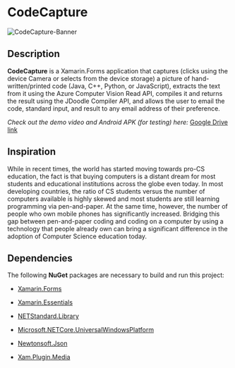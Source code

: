 # CodeCapture

![CodeCapture-Banner](https://upload.wikimedia.org/wikipedia/commons/thumb/c/cd/CodeCapture-Banner-JPG.jpg/640px-CodeCapture-Banner-JPG.jpg)


## Description

**CodeCapture** is a Xamarin.Forms application that captures (clicks using the device Camera or selects from the device storage) a picture of hand-written/printed code (Java, C++, Python, or JavaScript), extracts the text from it using the Azure Computer Vision Read API, compiles it and returns the result using the JDoodle Compiler API, and allows the user to email the code, standard input, and result to any email address of their preference.

*Check out the demo video and Android APK (for testing) here:* [Google Drive link](https://drive.google.com/drive/folders/1nkz-8a8OvJKpM05ej2vobq-pSdREJLJH?usp=sharing) 
 

## Inspiration

While in recent times, the world has started moving towards pro-CS education, the fact is that buying computers is a distant dream for most students and educational institutions across the globe even today. In most developing countries, the ratio of CS students versus the number of computers available is highly skewed and most students are still learning programming via pen-and-paper. At the same time, however, the number of people who own mobile phones has significantly increased. Bridging this gap between pen-and-paper coding and coding on a computer by using a technology that people already own can  bring a significant difference in the adoption of Computer Science education today.


## Dependencies

The following **NuGet** packages are necessary to build and run this project:

* [Xamarin.Forms](https://www.nuget.org/packages/Xamarin.Forms/4.8.0.1364?_src=template)

* [Xamarin.Essentials](https://www.nuget.org/packages/Xamarin.Essentials/1.5.3.2?_src=template)

* [NETStandard.Library](https://www.nuget.org/packages/NETStandard.Library/2.0.3?_src=template)

* [Microsoft.NETCore.UniversalWindowsPlatform](https://www.nuget.org/packages/Microsoft.NETCore.UniversalWindowsPlatform/6.2.10?_src=template)

* [Newtonsoft.Json](https://www.nuget.org/packages/Newtonsoft.Json/12.0.3?_src=template)

* [Xam.Plugin.Media](https://www.nuget.org/packages/Xam.Plugin.Media/5.0.1?_src=template)